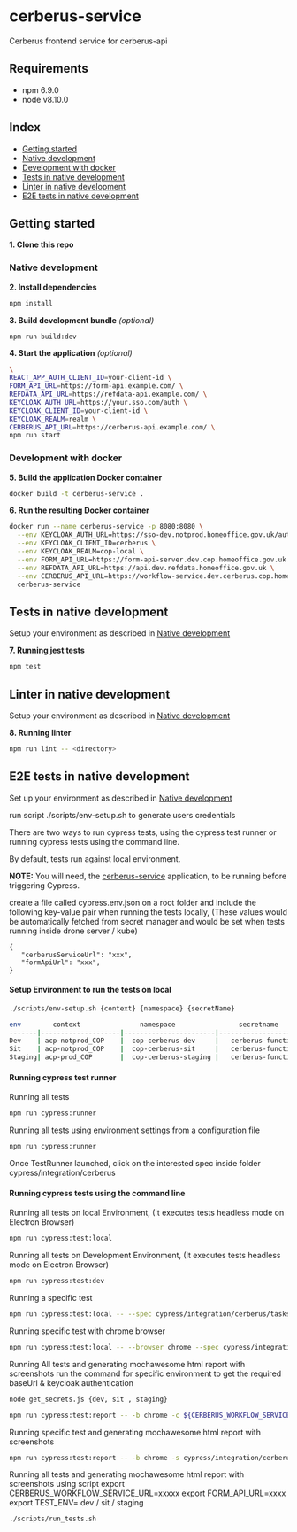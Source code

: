 # cerberus-service
Cerberus frontend service for cerberus-api

## Requirements
* npm 6.9.0
* node v8.10.0

## Index
* [Getting started](#getting-started)
* [Native development](#native-development)
* [Development with docker](#development-with-docker)
*  [Tests in native development](#tests-in-native-development)
* [Linter in native development](#linter-in-native-development)
* [E2E tests in native development](#e2e-tests-in-native-development)

## Getting started

**1. Clone this repo**

### Native development
**2. Install dependencies**
```sh
npm install
```
**3. Build development bundle** *(optional)*
```sh
npm run build:dev
```
**4. Start the application** *(optional)*
```sh
\
REACT_APP_AUTH_CLIENT_ID=your-client-id \
FORM_API_URL=https://form-api.example.com/ \
REFDATA_API_URL=https://refdata-api.example.com/ \
KEYCLOAK_AUTH_URL=https://your.sso.com/auth \
KEYCLOAK_CLIENT_ID=your-client-id \
KEYCLOAK_REALM=realm \
CERBERUS_API_URL=https://cerberus-api.example.com/ \
npm run start
```

### Development with docker
**5. Build the application Docker container**
```sh
docker build -t cerberus-service .
```
**6. Run the resulting Docker container**
```sh
docker run --name cerberus-service -p 8080:8080 \
  --env KEYCLOAK_AUTH_URL=https://sso-dev.notprod.homeoffice.gov.uk/auth \
  --env KEYCLOAK_CLIENT_ID=cerberus \
  --env KEYCLOAK_REALM=cop-local \
  --env FORM_API_URL=https://form-api-server.dev.cop.homeoffice.gov.uk \
  --env REFDATA_API_URL=https://api.dev.refdata.homeoffice.gov.uk \
  --env CERBERUS_API_URL=https://workflow-service.dev.cerberus.cop.homeoffice.gov.uk/camunda/engine-rest/ \
  cerberus-service
```

## Tests in native development

Setup your environment as described in [Native development](#native-development)

**7. Running jest tests**
```sh
npm test
```

## Linter in native development

Setup your environment as described in [Native development](#native-development)

**8. Running linter**
```sh
npm run lint -- <directory>
```

## E2E tests in native development

Set up your environment as described in [Native development](#native-development)

run script ./scripts/env-setup.sh to generate users credentials

There are two ways to run cypress tests, using the cypress test runner or running cypress tests using the command line.

By default, tests run against local environment.

**NOTE:** You will need, the [cerberus-service](https://github.com/UKHomeOffice/cerberus-service) application, to be running before triggering Cypress.

create a file called cypress.env.json on a root folder and include the following key-value pair when running the tests locally,
(These values would be automatically fetched from secret manager and would be set when tests running inside drone server / kube)

```json5
{
   "cerberusServiceUrl": "xxx",
   "formApiUrl": "xxx",
}
```
#### Setup Environment to run the tests on local
```sh
./scripts/env-setup.sh {context} {namespace} {secretName}

env        context               namespace                secretname                     |
-------|--------------------|-----------------------|------------------------------------|
Dev    | acp-notprod_COP    |  cop-cerberus-dev     |   cerberus-functional-tests        |
Sit    | acp-notprod_COP    |  cop-cerberus-sit     |   cerberus-functional-tests-sit    |
Staging| acp-prod_COP       |  cop-cerberus-staging |   cerberus-functional-tests-staging|
```

#### Running cypress test runner
Running all tests
```sh
npm run cypress:runner
```

Running all tests using environment settings from a configuration file
```sh
npm run cypress:runner
```
Once TestRunner launched, click on the interested spec inside folder cypress/integration/cerberus

#### Running cypress tests using the command line

Running all tests on local Environment, (It executes tests headless mode on Electron Browser)
```sh
npm run cypress:test:local
```

Running all tests on Development Environment, (It executes tests headless mode on Electron Browser)
```sh
npm run cypress:test:dev
```

Running a specific test
```sh
npm run cypress:test:local -- --spec cypress/integration/cerberus/tasks.spec.js
```

Running specific test with chrome browser
```sh
npm run cypress:test:local -- --browser chrome --spec cypress/integration/cerberus/task-management.spec.js
```

Running All tests and generating mochawesome html report with screenshots
run the command for specific environment to get the required baseUrl & keycloak authentication 
```sh
node get_secrets.js {dev, sit , staging}
```
```sh
npm run cypress:test:report -- -b chrome -c ${CERBERUS_WORKFLOW_SERVICE_URL} -f ${FORM_API_URL}
```

Running specific test and generating mochawesome html report with screenshots
```sh
npm run cypress:test:report -- -b chrome -s cypress/integration/cerberus/login.spec.js
```

Running all tests and generating mochawesome html report with screenshots using script
export CERBERUS_WORKFLOW_SERVICE_URL=xxxxx
export FORM_API_URL=xxxx
export TEST_ENV= dev / sit / staging
```sh
./scripts/run_tests.sh
```